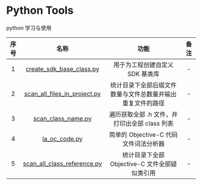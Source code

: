 # Python Tools

python 学习与使用

| 序号 | 名称 | 功能 | 备注 |
|:--------:|:--------:|:--------:|:--------:|
| 1 | [create_sdk_base_class.py](/create_sdk_base_class) | 用于为工程创建自定义 SDK 基类库 | - |
| 2 | [scan_all_files_in_project.py](/scan_all_files_in_project) | 统计目录下全部后缀文件数量与文件总数量并输出重复文件的路径 | - |
| 3 | [scan_class_name.py](/scan_class_name) | 遍历获取全部 .h 文件，并打印出全部 class 列表 | - |
| 4 | [la_oc_code.py](/la_oc_code) | 简单的 Objective-C 代码文件词法分析器 | - |
| 5 | [scan_all_class_reference.py](/scan_all_class_reference) | 统计目录下全部 Objective-C 文件全部疑似类引用 | - |